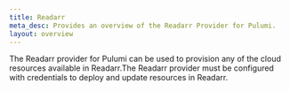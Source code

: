 ```yaml
---
title: Readarr
meta_desc: Provides an overview of the Readarr Provider for Pulumi.
layout: overview
---
```


The Readarr provider for Pulumi can be used to provision any of the cloud resources available in Readarr.The Readarr provider must be configured with credentials to deploy and update resources in Readarr.